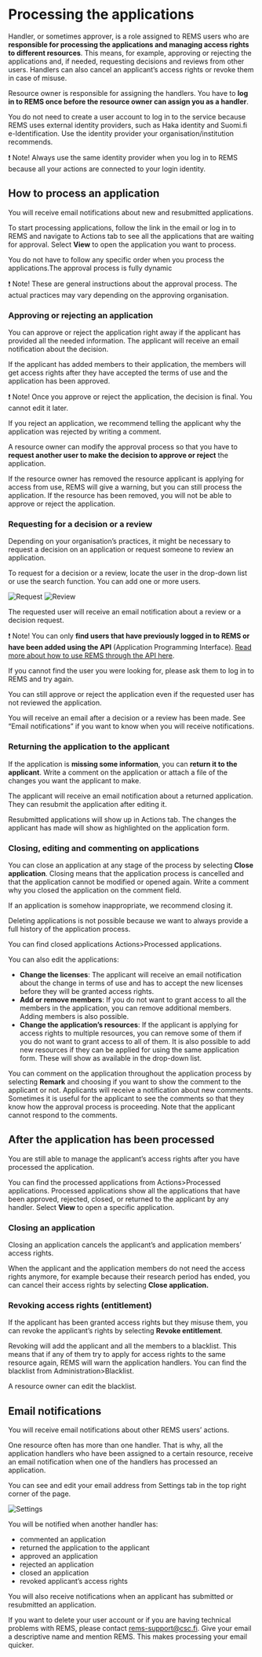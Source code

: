 # Processing the applications

Handler, or sometimes approver, is a role assigned to REMS users who are **responsible for processing the applications and managing access rights to different resources**. This means, for example, approving or rejecting the applications and, if needed, requesting decisions and reviews from other users. Handlers can also cancel an applicant’s access rights or revoke them in case of misuse.

Resource owner is responsible for assigning the handlers. You have to **log in to REMS once before the resource owner can assign you as a handler**.

You do not need to create a user account to log in to the service because REMS uses external identity providers, such as Haka identity and Suomi.fi e-Identification. Use the identity provider your organisation/institution recommends.

:exclamation: Note! Always use the same identity provider when you log in to REMS because all your actions are connected to your login identity.

## How to process an application

You will receive email notifications about new and resubmitted applications.

To start processing applications, follow the link in the email or log in to REMS and navigate to Actions tab to see all the applications that are waiting for approval. Select **View** to open the application you want to process.

You do not have to follow any specific order when you process the applications.The approval process is fully dynamic

:exclamation: Note! These are general instructions about the approval process. The actual practices may vary depending on the approving organisation.

### Approving or rejecting an application

You can approve or reject the application right away if the applicant has provided all the needed information. The applicant will receive an email notification about the decision.

If the applicant has added members to their application, the members will get access rights after they have accepted the terms of use and the application has been approved.

:exclamation: Note! Once you approve or reject the application, the decision is final. You cannot edit it later.

If you reject an application, we recommend telling the applicant why the application was rejected by writing a comment.

A resource owner can modify the approval process so that you have to **request another user to make the decision to approve or reject** the application.

If the resource owner has removed the resource applicant is applying for access from use, REMS will give a warning, but you can still process the application. If the resource has been removed, you will not be able to approve or reject the application.

### Requesting for a decision or a review

Depending on your organisation’s practices, it might be necessary to request a decision on an application or request someone to review an application.

To request for a decision or a review, locate the user in the drop-down list or use the search function. You can add one or more users.

![Request](img/request.png) ![Review](img/review.png)

The requested user will receive an email notification about a review or a decision request.

:exclamation: Note! You can only **find users that have previously logged in to REMS or have been added using the API** (Application Programming Interface). [Read more about how to use REMS through the API here](https://github.com/CSCfi/rems/blob/master/docs/using-the-api.md).

If you cannot find the user you were looking for, please ask them to log in to REMS and try again.

You can still approve or reject the application even if the requested user has not reviewed the application.

You will receive an email after a decision or a review has been made. See “Email notifications” if you want to know when you will receive notifications.

### Returning the application to the applicant

If the application is **missing some information**, you can **return it to the applicant**. Write a comment on the application or attach a file of the changes you want the applicant to make.

The applicant will receive an email notification about a returned application. They can resubmit the application after editing it.

Resubmitted applications will show up in Actions tab. The changes the applicant has made will show as highlighted on the application form.

### Closing, editing and commenting on applications

You can close an application at any stage of the process by selecting **Close application**.  Closing means that the application process is cancelled and that the application cannot be modified or opened again. Write a comment why you closed the application on the comment field.

If an application is somehow inappropriate, we recommend closing it.

Deleting applications is not possible because we want to always provide a full history of the application process.

You can find closed applications Actions>Processed applications.

You can also edit the applications:

- **Change the licenses**: The applicant will receive an email notification about the change in terms of use and has to accept the new licenses before they will be granted access rights.
- **Add or remove members**: If you do not want to grant access to all the members in the application, you can remove additional members. Adding members is also possible.
- **Change the application’s resources**: If the applicant is applying for access rights to multiple resources, you can remove some of them if you do not want to grant access to all of them. It is also possible to add new resources if they can be applied for using the same application form. These will show as available in the drop-down list.

You can comment on the application throughout the application process by selecting **Remark** and choosing if you want to show the comment to the applicant or not. Applicants will receive a notification about new comments. Sometimes it is useful for the applicant to see the comments so that they know how the approval process is proceeding. Note that the applicant cannot respond to the comments.

## After the application has been processed

You are still able to manage the applicant’s access rights after you have processed the application.

You can find the processed applications from Actions>Processed applications. Processed applications show all the applications that have been approved, rejected, closed, or returned to the applicant by any handler. Select **View** to open a specific application.

### Closing an application

Closing an application cancels the applicant’s and application members’ access rights.

When the applicant and the application members do not need the access rights anymore, for example because their research period has ended, you can cancel their access rights by selecting **Close application.**

### Revoking access rights (entitlement)

If the applicant has been granted access rights but they misuse them,  you can revoke the applicant’s rights by selecting **Revoke entitlement**.

Revoking will add the applicant and all the members to a blacklist. This means that if any of them try to apply for access rights to the same resource again, REMS will warn the application handlers. You can find the blacklist from Administration>Blacklist.

A resource owner can edit the blacklist.

## Email notifications

You will receive email notifications about other REMS users’ actions.

One resource often has more than one handler. That is why, all the application handlers who have been assigned to a certain resource, receive an email notification when one of the handlers has processed an application.

You can see and edit your email address from Settings tab in the top right corner of the page.

![Settings](img/settings.png)

You will be notified when another handler has:

- commented an application
- returned the application to the applicant
- approved an application
- rejected an application
- closed an application
- revoked applicant’s access rights

You will also receive notifications when an applicant has submitted or resubmitted an application.

If you want to delete your user account or if you are having technical problems with REMS, please contact rems-support@csc.fi. Give your email a descriptive name and mention REMS. This makes processing your email quicker.
